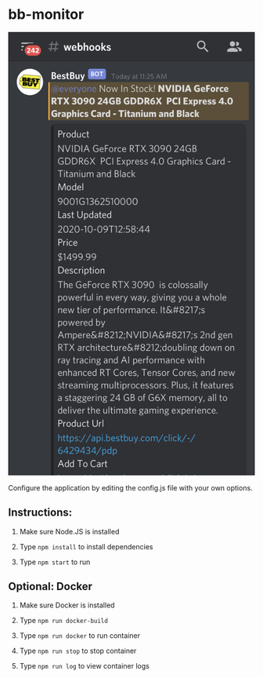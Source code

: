 # bb-monitor

![BestBuy Monitor](success.jpg)

Configure the application by editing the config.js file with your own options.

## Instructions:

1. Make sure Node.JS is installed

2. Type ```npm install``` to install dependencies

3. Type ```npm start``` to run

## Optional: Docker

1. Make sure Docker is installed

2. Type ```npm run docker-build```

3. Type ```npm run docker``` to run container

4. Type ```npm run stop``` to stop container

5. Type ```npm run log``` to view container logs